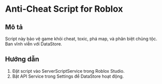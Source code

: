 # Anti-Cheat Script for Roblox
## Mô tả
Script này bảo vệ game khỏi cheat, toxic, phá map, và phân biệt chủng tộc. Ban vĩnh viễn với DataStore.

## Hướng dẫn
1. Đặt script vào ServerScriptService trong Roblox Studio.
2. Bật API Service trong Settings để DataStore hoạt động.
